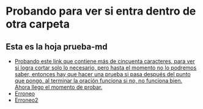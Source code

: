 # Probando para ver si entra dentro de otra carpeta 
## Esta es la hoja prueba-md
* [Probando este link que contiene más de cincuenta caracteres, para ver si logra cortar solo lo necesario, pero hasta el momento no lo podremos saber, entonces hay que hacer una prueba si pasa después del punto que pongo, al terminar la oración funciona si no, no funciona bien. Ahora llego el momento de probar.](https://developer.mozilla.org/es/docs/Web/JavaScript/Reference/Global_Objects/String/length)
* [Erroneo](https://developer.mozilla.org/es/docs/Web/JavaScript/Reference/Global_Objects/String/lengthsss)
* [Erroneo2](https://developer.mozilla.org/es/docs/Web/JavaScript/Reference/Global_Objects/String/lengthsddd)

